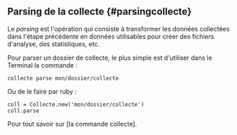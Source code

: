 ## Parsing de la collecte {#parsingcollecte}

Le *parsing* est l'opération qui consiste à transformer les données collectées dans l'étape précédente en données utilisables pour créer des fichiers d'analyse, des statistiques, etc.

Pour parser un dossier de collecte, le plus simple est d'utiliser dans le Terminal la commande :

    collecte parse mon/dossier/collecte

Ou de le faire par ruby :

    coll = Collecte.new('mon/dossier/collecte')
    coll.parse

Pour tout savoir sur [la commande collecte].

